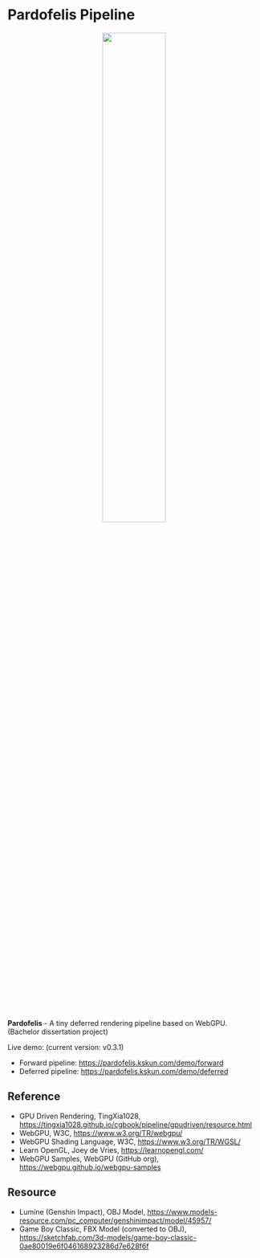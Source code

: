 # Pardofelis Pipeline

<p align="center"><image src="pardofelis-pipeline-logo-text.png" width="50%" style="text-align: center;" /></p>

**Pardofelis** - A tiny deferred rendering pipeline based on WebGPU. (Bachelor dissertation project)

Live demo: (current version: v0.3.1)

- Forward pipeline: https://pardofelis.kskun.com/demo/forward
- Deferred pipeline: https://pardofelis.kskun.com/demo/deferred

## Reference

- GPU Driven Rendering, TingXia1028, https://tingxia1028.github.io/cgbook/pipeline/gpudriven/resource.html
- WebGPU, W3C, https://www.w3.org/TR/webgpu/
- WebGPU Shading Language, W3C, https://www.w3.org/TR/WGSL/
- Learn OpenGL, Joey de Vries, https://learnopengl.com/
- WebGPU Samples, WebGPU (GitHub org), https://webgpu.github.io/webgpu-samples

## Resource

- Lumine (Genshin Impact), OBJ Model, https://www.models-resource.com/pc_computer/genshinimpact/model/45957/
- Game Boy Classic, FBX Model (converted to OBJ), https://sketchfab.com/3d-models/game-boy-classic-0ae80019e6f046168923286d7e628f6f